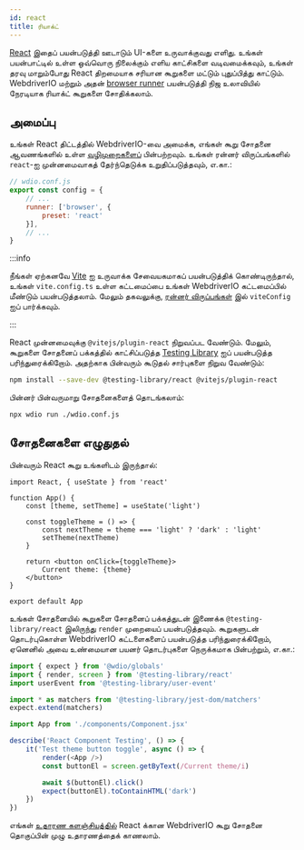 ```yaml
---
id: react
title: ரியாக்ட்
---
```


[React](https://reactjs.org/) இதைப் பயன்படுத்தி ஊடாடும் UI-களை உருவாக்குவது எளிது. உங்கள் பயன்பாட்டில் உள்ள ஒவ்வொரு நிலைக்கும் எளிய காட்சிகளை வடிவமைக்கவும், உங்கள் தரவு மாறும்போது React திறமையாக சரியான கூறுகளை மட்டும் புதுப்பித்து காட்டும். WebdriverIO மற்றும் அதன் [browser runner](/docs/runner#browser-runner) பயன்படுத்தி நிஜ உலாவியில் நேரடியாக ரியாக்ட் கூறுகளை சோதிக்கலாம்.

## அமைப்பு

உங்கள் React திட்டத்தில் WebdriverIO-வை அமைக்க, எங்கள் கூறு சோதனை ஆவணங்களில் உள்ள [வழிமுறைகளைப்](/docs/component-testing#set-up) பின்பற்றவும். உங்கள் ரன்னர் விருப்பங்களில் `react`-ஐ முன்னமைவாகத் தேர்ந்தெடுக்க உறுதிப்படுத்தவும், எ.கா.:

```js
// wdio.conf.js
export const config = {
    // ...
    runner: ['browser', {
        preset: 'react'
    }],
    // ...
}
```

:::info

நீங்கள் ஏற்கனவே [Vite](https://vitejs.dev/) ஐ உருவாக்க சேவையகமாகப் பயன்படுத்திக் கொண்டிருந்தால், உங்கள் `vite.config.ts` உள்ள கட்டமைப்பை உங்கள் WebdriverIO கட்டமைப்பில் மீண்டும் பயன்படுத்தலாம். மேலும் தகவலுக்கு, [ரன்னர் விருப்பங்கள்](/docs/runner#runner-options) இல் `viteConfig` ஐப் பார்க்கவும்.

:::

React முன்னமைவுக்கு `@vitejs/plugin-react` நிறுவப்பட வேண்டும். மேலும், கூறுகளை சோதனைப் பக்கத்தில் காட்சிப்படுத்த [Testing Library](https://testing-library.com/) ஐப் பயன்படுத்த பரிந்துரைக்கிறோம். அதற்காக பின்வரும் கூடுதல் சார்புகளை நிறுவ வேண்டும்:

```sh npm2yarn
npm install --save-dev @testing-library/react @vitejs/plugin-react
```

பின்னர் பின்வருமாறு சோதனைகளைத் தொடங்கலாம்:

```sh
npx wdio run ./wdio.conf.js
```

## சோதனைகளை எழுதுதல்

பின்வரும் React கூறு உங்களிடம் இருந்தால்:

```tsx title="./components/Component.jsx"
import React, { useState } from 'react'

function App() {
    const [theme, setTheme] = useState('light')

    const toggleTheme = () => {
        const nextTheme = theme === 'light' ? 'dark' : 'light'
        setTheme(nextTheme)
    }

    return <button onClick={toggleTheme}>
        Current theme: {theme}
    </button>
}

export default App
```

உங்கள் சோதனையில் கூறுகளை சோதனைப் பக்கத்துடன் இணைக்க `@testing-library/react` இலிருந்து `render` முறையைப் பயன்படுத்தவும். கூறுகளுடன் தொடர்புகொள்ள WebdriverIO கட்டளைகளைப் பயன்படுத்த பரிந்துரைக்கிறோம், ஏனெனில் அவை உண்மையான பயனர் தொடர்புகளை நெருக்கமாக பின்பற்றும், எ.கா.:

```ts title="app.test.tsx"
import { expect } from '@wdio/globals'
import { render, screen } from '@testing-library/react'
import userEvent from '@testing-library/user-event'

import * as matchers from '@testing-library/jest-dom/matchers'
expect.extend(matchers)

import App from './components/Component.jsx'

describe('React Component Testing', () => {
    it('Test theme button toggle', async () => {
        render(<App />)
        const buttonEl = screen.getByText(/Current theme/i)

        await $(buttonEl).click()
        expect(buttonEl).toContainHTML('dark')
    })
})
```

எங்கள் [உதாரண களஞ்சியத்தில்](https://github.com/webdriverio/component-testing-examples/tree/main/react-typescript-vite) React க்கான WebdriverIO கூறு சோதனை தொகுப்பின் முழு உதாரணத்தைக் காணலாம்.